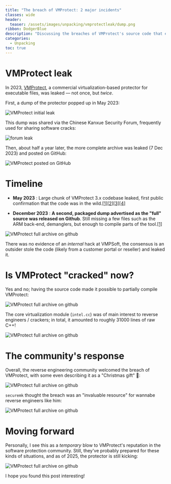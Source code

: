 ```yaml
---
title: "The breach of VMProtect: 2 major incidents"
classes: wide
header:
  teaser: /assets/images/unpacking/vmprotectleak/dump.png
ribbon: DodgerBlue
description: "Discussing the breaches of VMProtect's source code that emerged in 2023"
categories:
  - Unpacking
toc: true
---
```


# VMProtect leak

In 2023, [VMProtect](https://vmpsoft.com/), a commercial virtualization-based protector for executable files, was leaked — not once, but *twice*.

First, a dump of the protector popped up in May 2023:

![VMProtect initial leak](/assets/images/unpacking/vmprotectleak/dump.png)

This dump was shared via the Chinese Kanxue Security Forum, frequently used for sharing software cracks:

![forum leak](/assets/images/unpacking/vmprotectleak/forum.png)

Then, about half a year later, the more complete archive was leaked (7 Dec 2023) and posted on GitHub:

![VMProtect posted on GitHub](/assets/images/unpacking/vmprotectleak/full.png)



# Timeline

- **May 2023** : Large chunk of VMProtect 3.x codebase leaked, first public confirmation that the code was in the wild.[[1]](https://forum.tuts4you.com/topic/44205-leaked-vmprotect-sources/?utm_source=chatgpt.com)[[2]](https://www.risky.biz/RBNEWS146/)[[3]](https://www.unknowncheats.me/forum/general-programming-and-reversing/583253-vmprotect-source-leak.html)[[4]](https://x.com/gmhzxy/status/1563608617169096708)

- **December 2023** : **A second, packaged dump advertised as the "full" source was released on Github**. Still missing a few files such as the ARM back-end, demanglers, but enough to compile parts of the tool.[[1]](https://github.com/jmpoep/vmprotect-3.5.1)

![VMProtect full archive on github](/assets/images/unpacking/vmprotectleak/github.png)

There was no evidence of an *internal* hack at VMPSoft, the consensus is an outsider stole the code (likely from a customer portal or reseller) and leaked it. 

# Is VMProtect "cracked" now?

Yes and no; having the source code made it possible to partially compile VMProtect:

![VMProtect full archive on github](/assets/images/unpacking/vmprotectleak/partial.png)

The core virtualization module (`intel.cc`) was of main interest to reverse engineers / crackers; in total, it amounted to roughly 31000 lines of raw C++!

![VMProtect full archive on github](/assets/images/unpacking/vmprotectleak/intel.png)

# The community's response

Overall, the reverse engineering community welcomed the breach of VMProtect, with some even describing it as a "Christmas gift" 🎁:

![VMProtect full archive on github](/assets/images/unpacking/vmprotectleak/responses.png)

`securemk` thought the breach was an "invaluable resource" for wannabe reverse engineers like him:

![VMProtect full archive on github](/assets/images/unpacking/vmprotectleak/responses1.png)



# Moving forward

Personally, I see this as a *temporary* blow to VMProtect's reputation in the software protection community. Still, they've probably prepared for these kinds of situations, and as of 2025, the protector is still kicking:

![VMProtect full archive on github](/assets/images/unpacking/vmprotectleak/website.png)

I hope you found this post interesting! 
